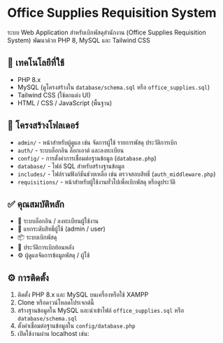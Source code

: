 # Office Supplies Requisition System

ระบบ Web Application สำหรับเบิกพัสดุสำนักงาน (Office Supplies Requisition System) พัฒนาด้วย PHP 8, MySQL และ Tailwind CSS

## 🔧 เทคโนโลยีที่ใช้

- PHP 8.x
- MySQL (ดูโครงสร้างใน `database/schema.sql` หรือ `office_supplies.sql`)
- Tailwind CSS (ใช้ตกแต่ง UI)
- HTML / CSS / JavaScript (พื้นฐาน)

## 📁 โครงสร้างโฟลเดอร์

- `admin/` - หน้าสำหรับผู้ดูแล เช่น จัดการผู้ใช้ รายการพัสดุ ประวัติการเบิก
- `auth/` - ระบบล็อกอิน ล็อกเอาต์ และลงทะเบียน
- `config/` - การตั้งค่าการเชื่อมต่อฐานข้อมูล (`database.php`)
- `database/` - ไฟล์ SQL สำหรับสร้างฐานข้อมูล
- `includes/` - ไฟล์รวมฟังก์ชันช่วยเหลือ เช่น ตรวจสอบสิทธิ์ (`auth_middleware.php`)
- `requisitions/` - หน้าสำหรับผู้ใช้งานทั่วไปเพื่อเบิกพัสดุ หรือดูประวัติ

## ✅ คุณสมบัติหลัก

- 🔐 ระบบล็อกอิน / ลงทะเบียนผู้ใช้งาน
- 👥 แยกระดับสิทธิ์ผู้ใช้ (admin / user)
- 📦 ระบบเบิกพัสดุ
- 📜 ประวัติการเบิกย้อนหลัง
- ⚙️ ผู้ดูแลจัดการข้อมูลพัสดุ / ผู้ใช้

## ⚙️ การติดตั้ง

1. ติดตั้ง PHP 8.x และ MySQL บนเครื่องหรือใช้ XAMPP
2. Clone หรือดาวน์โหลดโปรเจกต์นี้
3. สร้างฐานข้อมูลใน MySQL และนำเข้าไฟล์ `office_supplies.sql` หรือ `database/schema.sql`
4. ตั้งค่าเชื่อมต่อฐานข้อมูลใน `config/database.php`
5. เปิดใช้งานผ่าน localhost เช่น:
